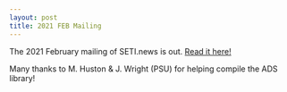 ```yaml
---
layout: post
title: 2021 FEB Mailing
---
```


The 2021 February mailing of SETI.news is out. [Read it here!](http://eepurl.com/hr2seb)

Many thanks to M. Huston & J. Wright (PSU) for helping compile the ADS library!